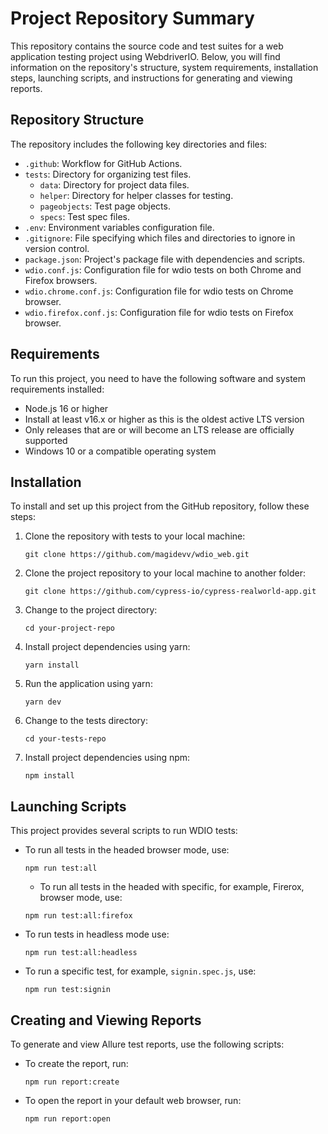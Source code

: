 # Project Repository Summary

This repository contains the source code and test suites for a web application testing project using WebdriverIO. Below, you will find information on the repository's structure, system requirements, installation steps, launching scripts, and instructions for generating and viewing reports.

## Repository Structure

The repository includes the following key directories and files:

- `.github`: Workflow for GitHub Actions.
- `tests`: Directory for organizing test files.
  - `data`: Directory for project data files.
  - `helper`: Directory for helper classes for testing.
  - `pageobjects`: Test page objects.
  - `specs`: Test spec files.
- `.env`: Environment variables configuration file.
- `.gitignore`: File specifying which files and directories to ignore in version control.
- `package.json`: Project's package file with dependencies and scripts.
- `wdio.conf.js`: Configuration file for wdio tests on both Chrome and Firefox browsers.
- `wdio.chrome.conf.js`: Configuration file for wdio tests on Chrome browser.
- `wdio.firefox.conf.js`: Configuration file for wdio tests on Firefox browser.

## Requirements

To run this project, you need to have the following software and system requirements installed:

- Node.js 16 or higher
- Install at least v16.x or higher as this is the oldest active LTS version
- Only releases that are or will become an LTS release are officially supported
- Windows 10 or a compatible operating system

## Installation

To install and set up this project from the GitHub repository, follow these steps:

1. Clone the repository with tests to your local machine:
   ```shell
   git clone https://github.com/magidevv/wdio_web.git
   ```

2. Clone the project repository to your local machine to another folder:
   ```shell
   git clone https://github.com/cypress-io/cypress-realworld-app.git
   ```

3. Change to the project directory:
   ```shell
   cd your-project-repo
   ```

4. Install project dependencies using yarn:
   ```shell
   yarn install
   ```

5. Run the application using yarn:
   ```shell
   yarn dev
   ```

6. Change to the tests directory:
   ```shell
   cd your-tests-repo
   ```

7. Install project dependencies using npm:
   ```shell
   npm install
   ```

## Launching Scripts

This project provides several scripts to run WDIO tests:

- To run all tests in the headed browser mode, use:
  ```shell
  npm run test:all
  ```

  - To run all tests in the headed with specific, for example, Firerox, browser mode, use:
  ```shell
  npm run test:all:firefox
  ```

- To run tests in headless mode use:
  ```shell
  npm run test:all:headless
  ```

- To run a specific test, for example, `signin.spec.js`, use:
  ```shell
  npm run test:signin
  ```

## Creating and Viewing Reports

To generate and view Allure test reports, use the following scripts:

- To create the report, run:
  ```shell
  npm run report:create
  ```

- To open the report in your default web browser, run:
  ```shell
  npm run report:open
  ```